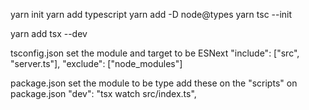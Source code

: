 yarn init
yarn add typescript
yarn add -D node@types
yarn tsc --init

yarn add tsx --dev

tsconfig.json
set the module and target to be ESNext
"include": ["src", "server.ts"],
"exclude": ["node_modules"]

package.json
set the module to be type
add these on the "scripts" on package.json
"dev": "tsx watch src/index.ts",
